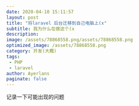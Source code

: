 ```yaml
---
date: 2020-04-10 15:11:57
layout: post
title: "将laravel 后台迁移到自己电脑上(x"
subtitle: 我为什么在做这个(x
description:
image: /assets/78868558.png/assets/78868558.png
optimized_image: /assets/78868558.png
category: 开发(大概)
tags:
 - PHP
 - laravel
author: Ayerlans
paginate: false
---
```

记录一下可能出现的问题

